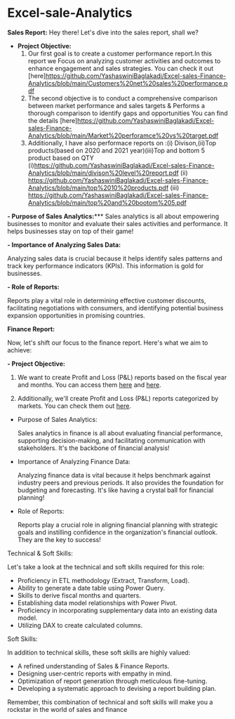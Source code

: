 # Excel-sale-Analytics
**Sales Report:**
Hey there! Let's dive into the sales report, shall we?
- **Project Objective:**
   1. Our first goal is to create a customer performance report.In this report we Focus on analyzing customer activities and outcomes to enhance engagement and sales strategies.
       You can check it out [here]https://github.com/YashaswiniBaglakadi/Excel-sales-Finance-Analytics/blob/main/Customers%20net%20sales%20performance.pdf
    2. The second objective is to conduct a comprehensive comparison between market performance and sales targets & Performs a thorough comparison to identify gaps and opportunities
       You can find the details [here]https://github.com/YashaswiniBaglakadi/Excel-sales-Finance-Analytics/blob/main/Market%20perforamce%20vs%20target.pdf
    3. Additionally, I have also performace reports on :(i) Divison,(ii)Top products(based on 2020 and 2021 year)(iii)Top and bottom 5 product based on QTY
       (i)https://github.com/YashaswiniBaglakadi/Excel-sales-Finance-Analytics/blob/main/divison%20level%20report.pdf
       (ii) https://github.com/YashaswiniBaglakadi/Excel-sales-Finance-Analytics/blob/main/top%2010%20products.pdf
       (iii) https://github.com/YashaswiniBaglakadi/Excel-sales-Finance-Analytics/blob/main/top%20and%20bootom%205.pdf

**- Purpose of Sales Analytics:*****
     Sales analytics is all about empowering businesses to monitor and evaluate their sales activities and performance. It helps businesses stay on top of their game!

**- Importance of Analyzing Sales Data:**

   Analyzing sales data is crucial because it helps identify sales patterns and track key performance indicators (KPIs). This information is gold for businesses.

**- Role of Reports:**

   Reports play a vital role in determining effective customer discounts, facilitating negotiations with consumers, and identifying potential business expansion opportunities in promising countries.

**Finance Report:**

Now, let's shift our focus to the finance report. Here's what we aim to achieve:

**- Project Objective:**

   1. We want to create Profit and Loss (P&L) reports based on the fiscal year and months. You can access them [here](https://github.com/KirandeepMarala/Excel-Sales_Analysis/blob/main/P%26L%20Statement%20by%20Fiscal%20Year.pdf) and [here](https://github.com/KirandeepMarala/Excel-Sales_Analysis/blob/main/P%26L%20Statement%20by%20Months.pdf).

   2. Additionally, we'll create Profit and Loss (P&L) reports categorized by markets. You can check them out [here](https://github.com/KirandeepMarala/Excel-Sales_Analysis/blob/main/P%26L%20Statement%20by%20Markets.pdf).

- Purpose of Sales Analytics:

   Sales analytics in finance is all about evaluating financial performance, supporting decision-making, and facilitating communication with stakeholders. It's the backbone of financial analysis!

- Importance of Analyzing Finance Data:

   Analyzing finance data is vital because it helps benchmark against industry peers and previous periods. It also provides the foundation for budgeting and forecasting. It's like having a crystal ball for financial planning!

- Role of Reports:

   Reports play a crucial role in aligning financial planning with strategic goals and instilling confidence in the organization's financial outlook. They are the key to success!

Technical & Soft Skills:

Let's take a look at the technical and soft skills required for this role:

- Proficiency in ETL methodology (Extract, Transform, Load).
- Ability to generate a date table using Power Query.
- Skills to derive fiscal months and quarters.
- Establishing data model relationships with Power Pivot.
- Proficiency in incorporating supplementary data into an existing data model.
- Utilizing DAX to create calculated columns.

Soft Skills:

In addition to technical skills, these soft skills are highly valued:

- A refined understanding of Sales & Finance Reports.
- Designing user-centric reports with empathy in mind.
- Optimization of report generation through meticulous fine-tuning.
- Developing a systematic approach to devising a report building plan.

Remember, this combination of technical and soft skills will make you a rockstar in the world of sales and finance
